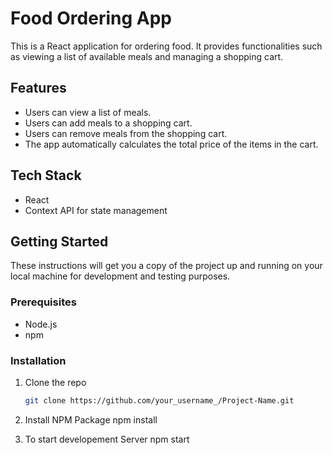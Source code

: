 # Food Ordering App

This is a React application for ordering food. It provides functionalities such as viewing a list of available meals and managing a shopping cart.

## Features

- Users can view a list of meals.
- Users can add meals to a shopping cart.
- Users can remove meals from the shopping cart.
- The app automatically calculates the total price of the items in the cart.

## Tech Stack

- React
- Context API for state management

## Getting Started

These instructions will get you a copy of the project up and running on your local machine for development and testing purposes.

### Prerequisites

- Node.js
- npm

### Installation

1. Clone the repo
   ```sh
   git clone https://github.com/your_username_/Project-Name.git

2. Install NPM Package
     npm install

3. To start developement Server
     npm start
